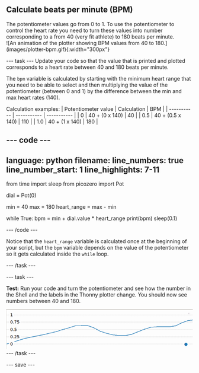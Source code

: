 ## Calculate beats per minute (BPM) 

<div style="display: flex; flex-wrap: wrap">
<div style="flex-basis: 200px; flex-grow: 1; margin-right: 15px;">
The potentiometer values go from 0 to 1. To use the potentiometer to control the heart rate you need to turn these values into number corresponding to a from 40 (very fit athlete) to 180 beats per minute. 
</div>
<div>
![An animation of the plotter showing BPM values from 40 to 180.](images/plotter-bpm.gif){:width="300px"}
</div>
</div>

--- task ---
Update your code so that the value that is printed and plotted corresponds to a heart rate between 40 and 180 beats per minute.

The `bpm` variable is calculated by starting with the minimum heart range that you need to be able to select and then multiplying the value of the potentiometer (between 0 and 1) by the difference between the min and max heart rates (140). 

Calculation examples:
| Potentiometer value      | Calculation | BPM |
| ----------- | ----------- | ----------- |
| 0     | 40 + (0 x 140)       | 40 |
| 0.5   | 40 + (0.5 x 140)       | 110 |
| 1.0 | 40 + (1 x 140) | 180 |

--- code ---
---
language: python
filename: 
line_numbers: true
line_number_start: 1
line_highlights: 7-11
---
from time import sleep
from picozero import Pot

dial = Pot(0)

min = 40
max = 180
heart_range = max - min

while True:
    bpm = min + dial.value * heart_range
    print(bpm)
    sleep(0.1)

--- /code ---

Notice that the `heart_range` variable is calculated once at the beginning of your script, but the `bpm` variable depends on the value of the potentiometer so it gets calculated inside the `while` loop.

--- /task ---

--- task ---

**Test:** Run your code and turn the potentiometer and see how the number in the Shell and the labels in the Thonny plotter change. You should now see numbers between 40 and 180.

![A screenshot values plotted with a range from 0 to 180.](images/thonny-plotter.png) 
--- /task ---

--- save ---
